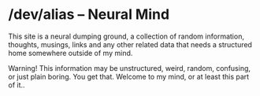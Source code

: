 # /dev/alias &ndash; Neural Mind

This site is a neural dumping ground, a collection of random information, thoughts, musings, links and any other related data that needs a structured home somewhere outside of my mind.

Warning! This information may be unstructured, weird, random, confusing, or just plain boring. You get that. Welcome to my mind, or at least this part of it..
